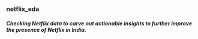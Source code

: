 ### netflix_eda
##### Checking Netflix data to carve out actionable insights to further improve the presence of Netflix in India.
